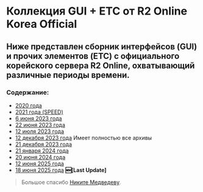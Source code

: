 
# Коллекция GUI + ETC от R2 Online Korea Official  

## Ниже представлен сборник интерфейсов (GUI) и прочих элементов (ETC) с официального корейского сервера R2 Online, охватывающий различные периоды времени. 
### Содержание:
- [2020 года](https://github.com/Aksel000/R2-Textures/tree/main/%5BGUI%5D%20%5BETC%5D%20R2%20KOREA%20OFF%20COLLECTION/%5BGUI%5D%20%5BETC%5D%20R2%20KOREA%20OFF%202020)
- [2021 года (SPEED)](https://github.com/Aksel000/R2-Textures/tree/main/%5BGUI%5D%20%5BETC%5D%20R2%20KOREA%20OFF%20COLLECTION/%5BGUI%5D%20%5BETC%5D%20R2%20KOREA%20SPEED%20REBOOT%202021)
- [6 июня 2023 года](https://github.com/Aksel000/R2-Textures/tree/main/%5BGUI%5D%20%5BETC%5D%20R2%20KOREA%20OFF%20COLLECTION/%5BGUI%5D%20%5BETC%5D%20R2%20KOREA%20SPEED%20REBOOT%202021)
- [22 июня 2023 года](https://github.com/Aksel000/R2-Textures/tree/main/%5BGUI%5D%20%5BETC%5D%20R2%20KOREA%20OFF%20COLLECTION/%5BGUI%5D%20%5BETC%5D%20R2%20KOREA%20SPEED%20REBOOT%202021)
- [12 июля 2023 года](https://github.com/Aksel000/R2-Textures/tree/main/%5BGUI%5D%20%5BETC%5D%20R2%20KOREA%20OFF%20COLLECTION/%5BGUI%5D%20%5BETC%5D%20R2%20KOREA%20OFF%207.12.2023)
- [12 декабря 2023 года](https://github.com/Aksel000/R2-Textures/tree/main/%5BGUI%5D%20%5BETC%5D%20R2%20KOREA%20OFF%20COLLECTION/%5BEVERYTHING%5D%20R2%20KOREA%20OFF%2012.12.2023) Имеет полностью все архивы
- [21 декабря 2023 года](https://github.com/Aksel000/R2-Textures/tree/main/%5BGUI%5D%20%5BETC%5D%20R2%20KOREA%20OFF%20COLLECTION/%5BGUI%5D%20%5BETC%5D%20R2%20KOREA%20OFF%2012.21.2023)
- [21 января 2024 года](https://github.com/Aksel000/R2-Textures/tree/main/%5BGUI%5D%20%5BETC%5D%20R2%20KOREA%20OFF%20COLLECTION/%5BGUI%5D%20%5BETC%5D%20R2%20KOREA%20OFF%201.21.2024)
- [20 июня 2024 года](https://github.com/Aksel000/R2-Textures/tree/main/%5BGUI%5D%20%5BETC%5D%20R2%20KOREA%20OFF%20COLLECTION/%5BGUI%5D%20%5BETC%5D%20R2%20KOREA%20OFF%206.20.2024)
- [12 июня 2025 года](https://github.com/Aksel911/R2-Textures/tree/main/%5BGUI%5D%20%5BETC%5D%20R2%20KOREA%20OFF%20COLLECTION/%5BGUI%5D%20%5BETC%5D%20R2%20KOREA%20OFF%206.12.2025)
- [18 июня 2025 года](https://github.com/Aksel911/R2-Textures/tree/main/%5BGUI%5D%20%5BETC%5D%20R2%20KOREA%20OFF%20COLLECTION/%5BGUI%5D%20%5BETC%5D%20R2%20KOREA%20OFF%206.18.2025) **🆕[Last Update]**

> Большое спасибо [Никите Медведеву](https://vk.com/id46414942).
